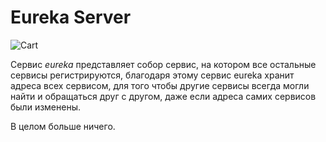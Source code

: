 # Eureka Server
![Cart](https://external-content.duckduckgo.com/iu/?u=http%3A%2F%2Ffreevector.co%2Fwp-content%2Fuploads%2F2009%2F06%2F70230-detective-magnifying-glass.png&f=1&nofb=1)

Сервис *eureka* представляет собор сервис, на котором все остальные сервисы регистрируются, благодаря этому сервис eureka
хранит адреса всех сервисом, для того чтобы другие сервисы всегда могли найти и обращаться друг с другом, даже если адреса
самих сервисов были изменены.

В целом больше ничего.
